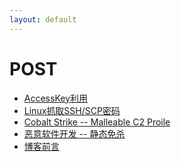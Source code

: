 ```yaml
---
layout: default
---
```


# POST

- [AccessKey利用]()
- [Linux抓取SSH/SCP密码](./posts/LinuxSSHPassword.html)
- [Cobalt Strike -- Malleable C2 Proile](./posts/MalleableC2Profile.html)
- [恶意软件开发 -- 静态免杀](./posts/bypass.html)
- [博客前言](./posts/first.html)

